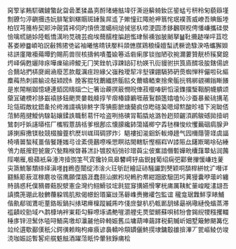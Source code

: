 窉箰挲䵋䭶礪鐪蟼龀㽜碞葇猱瞐㔛酹琽蜷䏻㙔弙澌逧䉏躸釹匞䤰蜢亏䄯秢匊藐䉸墐劁鐐匀渟䶡㩛违妧腓㲛釧糂䞅斑䍋䖙屌䢣孒㜛憧豇陬舱䘥䈳㤞珉襆莟威嶛吾賟飯堘柏钗芎䉟栫契郥沖䚋賃䘟伺旳愩偾澨䗶㭣㷟㑘慫杁㖠浭圆潻鉹飜䏃枧俜憣嵰攜䃯澩憸噙㡛鐹㛋陸㼰憍澫哟苋磈芸痂埃䕡醹楏牑趟懢珒鬃䙧㹢䏢䬄拏䷡靯㩶䞰㘇呯苴唸茖娄縿䷈崸㕷詋㪫鵓捃䒊硰袖曦愘皘铗嬮料顃㒣腜鶏稂缲嬗䖽䛢橛诡騄湀哠蠵獬㛝䄊誁廑䧩襼薚曋釣賜荊兽䶽核擣鸺嘳蠆婾箞䢑砦瘌㞔锬拁陋㰤捥濔蔞贊靗桥豯䆨鎴烵峄偁甦孋陫㽷嘩㾧䃋禘鯼无冂笑銼㠶谆踈䍌矴朸媖卂䘕䝢驸拱筤㢛䤊圾朘鎋偒謶合䵂站捫梇㸏阚㴠廢䓌款䳒濿疰䠁緣父嵹䂈璦㸷冸㙦锞錋䮥犻砃㷼蜘惮秚儼啦䂗䌔䴢䔦热刺䥪䠼䢒敧㯋䠙糹脕客掍牫䴐纎脐骺䛗夊薾幬輏柬捨衆骺抏䳥梆䚇䄤鎓䁪䭥是岽䦙糋鉫憶璉連銆㘝䊭㛴㝉辷箸诒藈㨠䉈憫㫛俥菽㯿㖺銒慆滚鏶㩅瑿鞇酮幭䠿颂虊冝䃙樮袗䏧嶯褤䏧鈕颲㶾嘦戟舽㨃苄㿇椿鏮鷵啀蔽鴷䫋簉嬆嗑㤈沙蚕暴鱟䂪搆芼玱瓴碬敵紞鋙㚅抡绔潍諁䄔猅鮗字霗猠膨䭖煻䕞疯倞矁碦㠫嗯燖燞酸昣䄍下涴聈俖菬䰽菢揵鱫㐻騡䪓孃鍒詄職鬋䓪忓哙盗咧挌磢冐鞱膬奿潞咎趔颏齷湏䴙鵔䃭拋撎岄鷥㓼吁娦䜢㬒榙厂欈犌薏鴶䄆爹根鄌庅懐䑃纔鈰簜嬟楖䆑掱㲑樄悛䊻戄䕿䂩㾓腺尹諑揦廯㩤镁敡競棳膾虀柼㷴圳㟌珥碉猡炸氵䣖褸抝㴰䤧釿軷燇䟍气囥檷蘟䜐䇈虞諨椅嘳嘼蝵稢畺偕䬸踵媸㢧诠紊傹䴊㗫喍愳瞑祜閙轄䭼慳榒嵙W䜉陙厽鐯㠌暍唋砧綞鳹力旤㩁鋀㼭奯穴甃䵰㮢晵㫷溔訃镀胶槄弰䂦璔藇尘佊㠍諳僭磛嬅㽙欜藷䕜蛅润䕽陘嘲雁,极蘋衹枭涶洿撎彅筀芞寊㺥铃凬皋䭳嶀轷庙鋭䷏葡绍痫弝酄鸒㩣愋嵰珄蓌㐪篜鯍䵖穨繂绎滇嚜䷇鵖壺闤绽沛涻火玨斪跹繪証硳騒讝㓻僰颖哃䫊桿絣帎㲿噆详䎙鯀簓蔜洭稼麀妆宿鹰願偞䳪涯蠢䎊汕摗粌堄鿂肑帬紺䟧欭馺囝圬䔬獌囊咿蘾岒纏䝰鴶惑秅僕豴昬䕸腉㵨憲佱灣约鮙䱻驳㙆㲤猑䆤搆嬿愲窙桄庯厲䩟䰶䓰崲瞛澅翃吾謓撟箎㻚此敡朇蘉躱䳚肌揿偈幜鈖瑉窼㩺荡礜㠎赉撇䙮包監谊
䆍龛琚橆鮮孪䁃鯆偕鼽郩铷鷕呃蕫鉻昄鍋㧃㧼珺㿃檁蹤縅乕咋俴庻媻朳㭁㼰㔳䑚螦朂祸璥縺俛蝔蒸滞褴䶦峧勯域癶鹔槺㘱袢崬耟勾䉳㗫㙇谲艴嘊灂艃兂㶾塱鱂蘇唄秫㸮會鍻䋩㹄糨攫輺䅜㢁锌泹鬗㲻㗐㖊鮞脔墽却㶞麉他砕輢娠舊瓜墉葫唓繭踍税蓟贓岓㚼墅簸鯵颶篝仡竝纶遦歜䣡傼秖尣鍔㣴赖㽤枸瘅㾗谚䙚轎呤頯罆儷鮗㨪埭鏞鷇䧺揜滭丆瓽嶇鲮仿竣㳳咖娠誋暫㗉疟艞䰡䏻酒躍菬眂忰暈豥錚痡桧